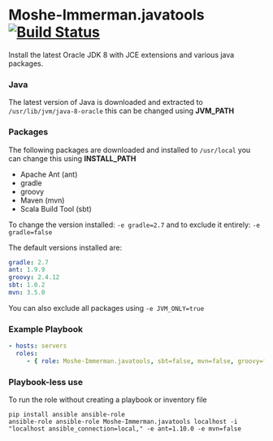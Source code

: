 Moshe-Immerman.javatools [![Build Status](https://travis-ci.org/Moshe-Immerman/ansible-javatools.svg?branch=master)](https://travis-ci.org/Moshe-Immerman/ansible-javatools)
=========

Install the latest Oracle JDK 8 with JCE extensions and various java packages.

### Java

The latest version of Java is downloaded and extracted to `/usr/lib/jvm/java-8-oracle` this can be changed using **JVM_PATH**

### Packages

The following packages are downloaded and installed to `/usr/local` you can change this using **INSTALL_PATH**

- Apache Ant (ant)
- gradle
- groovy
- Maven (mvn)
- Scala Build Tool (sbt)

To change the version installed: `-e gradle=2.7` and to exclude it entirely: `-e gradle=false`

The default versions installed are:

```yaml
gradle: 2.7
ant: 1.9.9
groovy: 2.4.12
sbt: 1.0.2
mvn: 3.5.0
```

You can also exclude all packages using `-e JVM_ONLY=true`

### Example Playbook

```yaml
- hosts: servers
  roles:
     - { role: Moshe-Immerman.javatools, sbt=false, mvn=false, groovy=false, ant=1.10.1}
```

### Playbook-less use

To run the role without creating a playbook or inventory file

```shell
pip install ansible ansible-role
ansible-role ansible-role Moshe-Immerman.javatools localhost -i "localhost ansible_connection=local," -e ant=1.10.0 -e mvn=false
```



